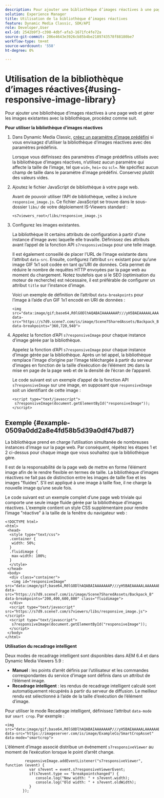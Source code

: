```yaml
---
description: Pour ajouter une bibliothèque d’images réactives à une page web et gérer les images existantes avec la bibliothèque, procédez comme suit.
solution: Experience Manager
title: Utilisation de la bibliothèque d’images réactives
feature: Dynamic Media Classic, SDK/API
role: Developer,User
exl-id: 2542b9f3-c398-4dbf-afa3-1671fc4fe72a
source-git-commit: 206e4643e3926cb85b4be2189743578f88180be7
workflow-type: tm+mt
source-wordcount: '558'
ht-degree: 0%

---
```


# Utilisation de la bibliothèque d’images réactives{#using-responsive-image-library}

Pour ajouter une bibliothèque d’images réactives à une page web et gérer les images existantes avec la bibliothèque, procédez comme suit.

**Pour utiliser la bibliothèque d’images réactives**

1. Dans Dynamic Media Classic, [créez un paramètre d’image prédéfini](https://experienceleague.adobe.com/docs/dynamic-media-classic/using/image-sizing/setting-image-presets.html#image-sizing) si vous envisagez d’utiliser la bibliothèque d’images réactives avec des paramètres prédéfinis.

   Lorsque vous définissez des paramètres d’image prédéfinis utilisés avec la bibliothèque d’images réactives, n’utilisez aucun paramètre qui affecte la taille de l’image, tel que `wid=`, `hei=` ou `scl=`. Ne spécifiez aucun champ de taille dans le paramètre d’image prédéfini. Conservez plutôt des valeurs vides.
1. Ajoutez le fichier JavaScript de bibliothèque à votre page web.

   Avant de pouvoir utiliser l’API de bibliothèque, veillez à inclure `responsive_image.js`. Ce fichier JavaScript se trouve dans le sous-dossier `libs/` de votre déploiement IS-Viewers standard :

   `<s7viewers_root>/libs/responsive_image.js`
1. Configurez les images existantes.

   La bibliothèque lit certains attributs de configuration à partir d’une instance d’image avec laquelle elle travaille. Définissez des attributs avant l’appel de la fonction API `s7responsiveImage` pour une telle image.

   Il est également conseillé de placer l’URL de l’image existante dans l’attribut `data-src`. Ensuite, configurez l’attribut `src` existant pour qu’une image GIF 1x1 soit codée en tant qu’URI de données. Cela permet de réduire le nombre de requêtes HTTP envoyées par la page web au moment du chargement. Notez toutefois que si le SEO (optimisation du moteur de recherche) est nécessaire, il est préférable de configurer un attribut `title` sur l’instance d’image.

   Voici un exemple de définition de l’attribut `data-breakpoints` pour l’image à l’aide d’un GIF 1x1 encodé en URI de données :

   ```
   <img src="data:image/gif;base64,R0lGODlhAQABAIAAAAAAAP///yH5BAEAAAAALAAAAAABAAEAAAIBRAA7" data-src="https://s7d9.scene7.com/is/image/Scene7SharedAssets/Backpack_B" data-breakpoints="360,720,940">
   ```

1. Appelez la fonction d’API `s7responsiveImage` pour chaque instance d’image gérée par la bibliothèque.

   Appelez la fonction d’API `s7responsiveImage` pour chaque instance d’image gérée par la bibliothèque. Après un tel appel, la bibliothèque remplace l’image d’origine par l’image téléchargée à partir du serveur d’images en fonction de la taille d’exécution de l’élément `IMG` dans la mise en page de la page web et de la densité de l’écran de l’appareil.

   Le code suivant est un exemple d’appel de la fonction API `s7responsiveImage` sur une image, en supposant que `responsiveImage` soit un identifiant de cette image :

   ```
   <script type="text/javascript"> 
    s7responsiveImage(document.getElementById("responsiveImage")); 
   </script>
   ```

## Exemple {#example-0509a0dd2a8e4fd58b5d39a0df47bd87}

La bibliothèque prend en charge l’utilisation simultanée de nombreuses instances d’image sur la page web. Par conséquent, répétez les étapes 1 et 2 ci-dessus pour chaque image que vous souhaitez que la bibliothèque gère.

Il est de la responsabilité de la page web de mettre en forme l’élément image afin de le rendre flexible en termes de taille. La bibliothèque d’images réactives ne fait pas de distinction entre les images de taille fixe et les images &quot;fluides&quot;. S’il est appliqué à une image à taille fixe, il ne charge la nouvelle image qu’une seule fois.

Le code suivant est un exemple complet d’une page web triviale qui comporte une seule image fluide gérée par la bibliothèque d’images réactives. L’exemple contient un style CSS supplémentaire pour rendre l’image &quot;réactive&quot; à la taille de la fenêtre du navigateur web :

```
<!DOCTYPE html> 
<html> 
 <head> 
  <style type="text/css"> 
  .container { 
   width: 50%; 
  } 
  .fluidimage { 
   max-width: 100%; 
  } 
  </style> 
 </head> 
 <body> 
  <div class="container"> 
   <img id="responsiveImage" src="data:image/gif;base64,R0lGODlhAQABAIAAAAAAAP///yH5BAEAAAAALAAAAAABAAEAAAIBRAA7" data-src="https://s7d9.scene7.com/is/image/Scene7SharedAssets/Backpack_B" data-breakpoints="200,400,600,800" class="fluidimage"> 
  </div> 
  <script type="text/javascript" src="https://s7d9.scene7.com/s7viewers/libs/responsive_image.js"></script> 
  <script type="text/javascript"> 
   s7responsiveImage(document.getElementById("responsiveImage")); 
  </script> 
 </body> 
</html>
```

**Utilisation du recadrage intelligent**

Deux modes de recadrage intelligent sont disponibles dans AEM 6.4 et dans Dynamic Media Viewers 5.9 :

* **Manuel**  : les points d’arrêt définis par l’utilisateur et les commandes correspondantes du service d’image sont définis dans un attribut de l’élément image.
* **Recadrage intelligent**  : les rendus de recadrage intelligent calculé sont automatiquement récupérés à partir du serveur de diffusion. Le meilleur rendu est sélectionné à l’aide de la taille d’exécution de l’élément d’image.

Pour utiliser le mode Recadrage intelligent, définissez l’attribut `data-mode` sur `smart crop`. Par exemple :

```
<img 
src="data:image/gif;base64,R0lGODlhAQABAIAAAAAAAP///yH5BAEAAAAALAAAAAABAAEAAAIBRAA7" 
data-src="https://imageserver.com/is/image/ExampleCo/SmartCropAsset" 
data-mode="smartcrop">
```

L’élément d’image associé distribue un événement `s7responsiveViewer` au moment de l’exécution lorsque le point d’arrêt change.

```
         responsiveImage.addEventListener("s7responsiveViewer", function (event) { 
           var s7event = event.s7responsiveViewerEvent; 
           if(s7event.type == "breakpointchanged") { 
              console.log("New width: " + s7event.width); 
              console.log("Old width: " + s7event.oldWidth); 
           } 
        });
```
